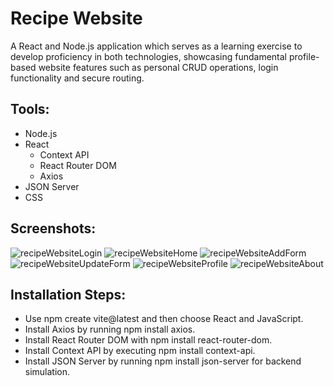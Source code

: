 # Recipe Website
A React and Node.js application which serves as a learning exercise to develop proficiency in both technologies, showcasing fundamental profile-based website features such as personal CRUD operations, login functionality and secure routing.

## Tools:
- Node.js
- React
  - Context API
  - React Router DOM
  - Axios
- JSON Server
- CSS
  
## Screenshots:
![recipeWebsiteLogin](https://github.com/mukumbasar/recipe-website/assets/93601245/d950dbca-7886-4602-bb50-6a87771407e1)
![recipeWebsiteHome](https://github.com/mukumbasar/recipe-website/assets/93601245/3eeb7cf3-3579-4db7-b2f4-9ea7f5686eca)
![recipeWebsiteAddForm](https://github.com/mukumbasar/recipe-website/assets/93601245/14d70b6e-0d22-4289-99b2-bf74fbc77a9d)
![recipeWebsiteUpdateForm](https://github.com/mukumbasar/recipe-website/assets/93601245/0adaaeb2-e209-4714-9f3e-8f0dd05109ce)
![recipeWebsiteProfile](https://github.com/mukumbasar/recipe-website/assets/93601245/47db1e4a-61b9-454d-b7c9-373f98d4de7d)
![recipeWebsiteAbout](https://github.com/mukumbasar/recipe-website/assets/93601245/41dbdb3c-0253-426b-98d6-82c092b5b8e8)

## Installation Steps:
- Use npm create vite@latest and then choose React and JavaScript.
- Install Axios by running npm install axios.
- Install React Router DOM with npm install react-router-dom.
- Install Context API by executing npm install context-api.
- Install JSON Server by running npm install json-server for backend simulation.
